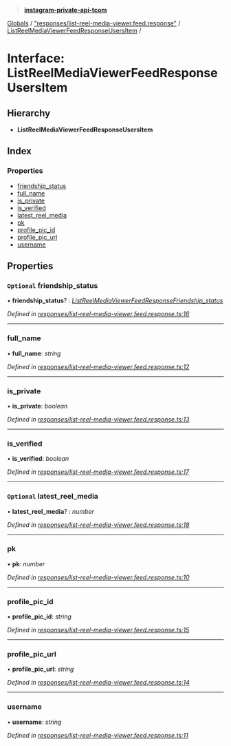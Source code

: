 > **[instagram-private-api-tcom](../README.md)**

[Globals](../README.md) / ["responses/list-reel-media-viewer.feed.response"](../modules/_responses_list_reel_media_viewer_feed_response_.md) / [ListReelMediaViewerFeedResponseUsersItem](_responses_list_reel_media_viewer_feed_response_.listreelmediaviewerfeedresponseusersitem.md) /

# Interface: ListReelMediaViewerFeedResponseUsersItem

## Hierarchy

* **ListReelMediaViewerFeedResponseUsersItem**

## Index

### Properties

* [friendship_status](_responses_list_reel_media_viewer_feed_response_.listreelmediaviewerfeedresponseusersitem.md#optional-friendship_status)
* [full_name](_responses_list_reel_media_viewer_feed_response_.listreelmediaviewerfeedresponseusersitem.md#full_name)
* [is_private](_responses_list_reel_media_viewer_feed_response_.listreelmediaviewerfeedresponseusersitem.md#is_private)
* [is_verified](_responses_list_reel_media_viewer_feed_response_.listreelmediaviewerfeedresponseusersitem.md#is_verified)
* [latest_reel_media](_responses_list_reel_media_viewer_feed_response_.listreelmediaviewerfeedresponseusersitem.md#optional-latest_reel_media)
* [pk](_responses_list_reel_media_viewer_feed_response_.listreelmediaviewerfeedresponseusersitem.md#pk)
* [profile_pic_id](_responses_list_reel_media_viewer_feed_response_.listreelmediaviewerfeedresponseusersitem.md#profile_pic_id)
* [profile_pic_url](_responses_list_reel_media_viewer_feed_response_.listreelmediaviewerfeedresponseusersitem.md#profile_pic_url)
* [username](_responses_list_reel_media_viewer_feed_response_.listreelmediaviewerfeedresponseusersitem.md#username)

## Properties

### `Optional` friendship_status

• **friendship_status**? : *[ListReelMediaViewerFeedResponseFriendship_status](_responses_list_reel_media_viewer_feed_response_.listreelmediaviewerfeedresponsefriendship_status.md)*

*Defined in [responses/list-reel-media-viewer.feed.response.ts:16](https://github.com/cuonglnhust/instagram-private-api-tcom/blob/3e16058/src/responses/list-reel-media-viewer.feed.response.ts#L16)*

___

###  full_name

• **full_name**: *string*

*Defined in [responses/list-reel-media-viewer.feed.response.ts:12](https://github.com/cuonglnhust/instagram-private-api-tcom/blob/3e16058/src/responses/list-reel-media-viewer.feed.response.ts#L12)*

___

###  is_private

• **is_private**: *boolean*

*Defined in [responses/list-reel-media-viewer.feed.response.ts:13](https://github.com/cuonglnhust/instagram-private-api-tcom/blob/3e16058/src/responses/list-reel-media-viewer.feed.response.ts#L13)*

___

###  is_verified

• **is_verified**: *boolean*

*Defined in [responses/list-reel-media-viewer.feed.response.ts:17](https://github.com/cuonglnhust/instagram-private-api-tcom/blob/3e16058/src/responses/list-reel-media-viewer.feed.response.ts#L17)*

___

### `Optional` latest_reel_media

• **latest_reel_media**? : *number*

*Defined in [responses/list-reel-media-viewer.feed.response.ts:18](https://github.com/cuonglnhust/instagram-private-api-tcom/blob/3e16058/src/responses/list-reel-media-viewer.feed.response.ts#L18)*

___

###  pk

• **pk**: *number*

*Defined in [responses/list-reel-media-viewer.feed.response.ts:10](https://github.com/cuonglnhust/instagram-private-api-tcom/blob/3e16058/src/responses/list-reel-media-viewer.feed.response.ts#L10)*

___

###  profile_pic_id

• **profile_pic_id**: *string*

*Defined in [responses/list-reel-media-viewer.feed.response.ts:15](https://github.com/cuonglnhust/instagram-private-api-tcom/blob/3e16058/src/responses/list-reel-media-viewer.feed.response.ts#L15)*

___

###  profile_pic_url

• **profile_pic_url**: *string*

*Defined in [responses/list-reel-media-viewer.feed.response.ts:14](https://github.com/cuonglnhust/instagram-private-api-tcom/blob/3e16058/src/responses/list-reel-media-viewer.feed.response.ts#L14)*

___

###  username

• **username**: *string*

*Defined in [responses/list-reel-media-viewer.feed.response.ts:11](https://github.com/cuonglnhust/instagram-private-api-tcom/blob/3e16058/src/responses/list-reel-media-viewer.feed.response.ts#L11)*